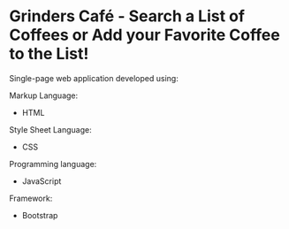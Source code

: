# Grinders Café - Search a List of Coffees or Add your Favorite Coffee to the List!
Single-page web application developed using:

Markup Language:
- HTML

Style Sheet Language:
- CSS

Programming language:
- JavaScript

Framework:
- Bootstrap
